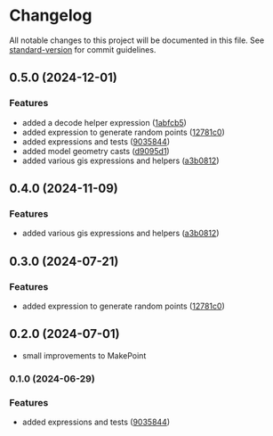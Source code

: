 # Changelog

All notable changes to this project will be documented in this file. See [standard-version](https://github.com/conventional-changelog/standard-version) for commit guidelines.

## 0.5.0 (2024-12-01)


### Features

* added a decode helper expression ([1abfcb5](https://github.com/ShabuShabu/laravel-postgis/commits/1abfcb57d77e41d27009a8b8fd29e609b72addd7))
* added expression to generate random points ([12781c0](https://github.com/ShabuShabu/laravel-postgis/commits/12781c0ff4a4702782a219720269c177843abd2e))
* added expressions and tests ([9035844](https://github.com/ShabuShabu/laravel-postgis/commits/9035844dfde3f3c35f215ded68036632bc1d155b))
* added model geometry casts ([d9095d1](https://github.com/ShabuShabu/laravel-postgis/commits/d9095d1f8f4734880af025b706778690604b4a69))
* added various gis expressions and helpers ([a3b0812](https://github.com/ShabuShabu/laravel-postgis/commits/a3b08126714d3b69e66292e255ddbc93444be361))

## 0.4.0 (2024-11-09)


### Features

* added various gis expressions and helpers ([a3b0812](https://github.com/ShabuShabu/laravel-postgis/commits/a3b08126714d3b69e66292e255ddbc93444be361))

## 0.3.0 (2024-07-21)


### Features

* added expression to generate random points ([12781c0](https://github.com/ShabuShabu/laravel-postgis/commits/12781c0ff4a4702782a219720269c177843abd2e))


## 0.2.0 (2024-07-01)

* small improvements to MakePoint

### 0.1.0 (2024-06-29)


### Features

* added expressions and tests ([9035844](https://github.com/ShabuShabu/laravel-postgis/commits/9035844dfde3f3c35f215ded68036632bc1d155b))
